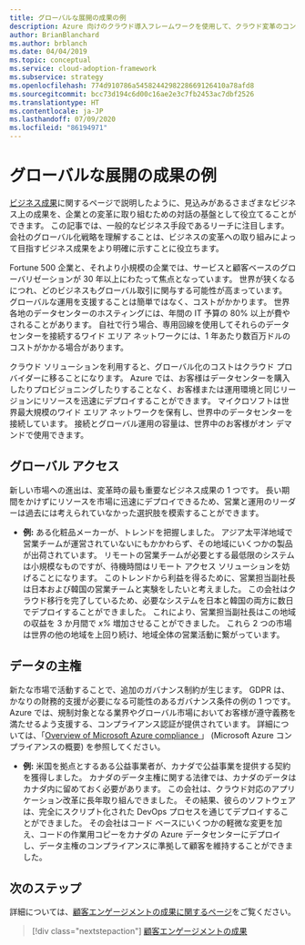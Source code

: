 ```yaml
---
title: グローバルな展開の成果の例
description: Azure 向けのクラウド導入フレームワークを使用して、クラウド変革のコンテキストにおけるグローバルな展開の成果を理解します。
author: BrianBlanchard
ms.author: brblanch
ms.date: 04/04/2019
ms.topic: conceptual
ms.service: cloud-adoption-framework
ms.subservice: strategy
ms.openlocfilehash: 774d910786a5458244298228669126410a78afd8
ms.sourcegitcommit: bcc73d194c6d00c16ae2e3c7fb2453ac7dbf2526
ms.translationtype: HT
ms.contentlocale: ja-JP
ms.lasthandoff: 07/09/2020
ms.locfileid: "86194971"
---
```

<!-- docsTest:ignore "global reach" -->

# <a name="examples-of-global-reach-outcomes"></a>グローバルな展開の成果の例

[ビジネス成果](./index.md)に関するページで説明したように、見込みがあるさまざまなビジネス上の成果を、企業との変革に取り組むための対話の基盤として役立てることができます。 この記事では、一般的なビジネス手段であるリーチに注目します。 会社のグローバル化戦略を理解することは、ビジネスの変革への取り組みによって目指すビジネス成果をより明確に示すことに役立ちます。

Fortune 500 企業と、それより小規模の企業では、サービスと顧客ベースのグローバリゼーションが 30 年以上にわたって焦点となっています。 世界が狭くなるにつれ、どのビジネスもグローバル取引に関与する可能性が高まっています。 グローバルな運用を支援することは簡単ではなく、コストがかかります。 世界各地のデータセンターのホスティングには、年間の IT 予算の 80% 以上が費やされることがあります。 自社で行う場合、専用回線を使用してそれらのデータセンターを接続するワイド エリア ネットワークには、1 年あたり数百万ドルのコストがかかる場合があります。

クラウド ソリューションを利用すると、グローバル化のコストはクラウド プロバイダーに移ることになります。 Azure では、お客様はデータセンターを購入したりプロビジョニングしたりすることなく、お客様または運用環境と同じリージョンにリソースを迅速にデプロイすることができます。 マイクロソフトは世界最大規模のワイド エリア ネットワークを保有し、世界中のデータセンターを接続しています。 接続とグローバル運用の容量は、世界中のお客様がオン デマンドで使用できます。

## <a name="global-access"></a>グローバル アクセス

新しい市場への進出は、変革時の最も重要なビジネス成果の 1 つです。 長い期間をかけずにリソースを市場に迅速にデプロイできるため、営業と運用のリーダーは過去には考えられていなかった選択肢を模索することができます。

- **例:** ある化粧品メーカーが、トレンドを把握しました。 アジア太平洋地域で営業チームが運営されていないにもかかわらず、その地域にいくつかの製品が出荷されています。 リモートの営業チームが必要とする最低限のシステムは小規模なものですが、待機時間はリモート アクセス ソリューションを妨げることになります。 このトレンドから利益を得るために、営業担当副社長は日本および韓国の営業チームと実験をしたいと考えました。 この会社はクラウド移行を完了しているため、必要なシステムを日本と韓国の両方に数日でデプロイすることができました。 これにより、営業担当副社長はこの地域の収益を 3 か月間で _x%_ 増加させることができました。 これら 2 つの市場は世界の他の地域を上回り続け、地域全体の営業活動に繋がっています。

## <a name="data-sovereignty"></a>データの主権

新たな市場で活動することで、追加のガバナンス制約が生じます。 GDPR は、かなりの財務的支援が必要になる可能性のあるガバナンス条件の例の 1 つです。 Azure では、規制対象となる業界やグローバル市場においてお客様が遵守義務を満たせるよう支援する、コンプライアンス認証が提供されています。 詳細については、「[Overview of Microsoft Azure compliance ](https://azure.microsoft.com/overview/trusted-cloud/compliance)」 (Microsoft Azure コンプライアンスの概要) を参照してください。

- **例:** 米国を拠点とするある公益事業者が、カナダで公益事業を提供する契約を獲得しました。 カナダのデータ主権に関する法律では、カナダのデータはカナダ内に留めておく必要があります。 この会社は、クラウド対応のアプリケーション改革に長年取り組んできました。 その結果、彼らのソフトウェアは、完全にスクリプト化された DevOps プロセスを通じてデプロイすることができました。 その会社はコード ベースにいくつかの軽微な変更を加え、コードの作業用コピーをカナダの Azure データセンターにデプロイし、データ主権のコンプライアンスに準拠して顧客を維持することができました。

## <a name="next-steps"></a>次のステップ

詳細については、[顧客エンゲージメントの成果に関するページ](./engagement-outcomes.md)をご覧ください。

> [!div class="nextstepaction"]
> [顧客エンゲージメントの成果](./engagement-outcomes.md)
